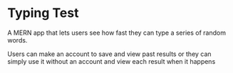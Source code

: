 # Typing Test

A MERN app that lets users see how fast they can type a series of random words.

Users can make an account to save and view past results or they can simply use it without an account and view each result when it happens
